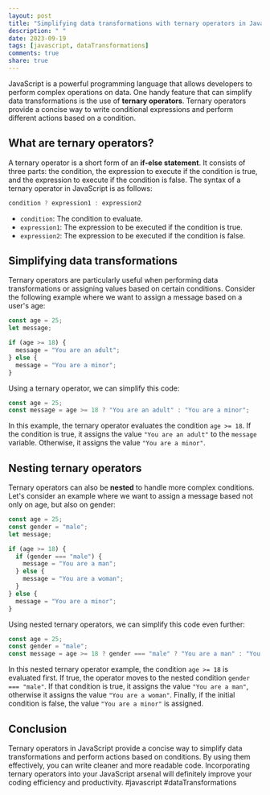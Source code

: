 ```yaml
---
layout: post
title: "Simplifying data transformations with ternary operators in JavaScript"
description: " "
date: 2023-09-19
tags: [javascript, dataTransformations]
comments: true
share: true
---
```


JavaScript is a powerful programming language that allows developers to perform complex operations on data. One handy feature that can simplify data transformations is the use of **ternary operators**. Ternary operators provide a concise way to write conditional expressions and perform different actions based on a condition.

## What are ternary operators?

A ternary operator is a short form of an **if-else statement**. It consists of three parts: the condition, the expression to execute if the condition is true, and the expression to execute if the condition is false. The syntax of a ternary operator in JavaScript is as follows:

```javascript
condition ? expression1 : expression2
```

- `condition`: The condition to evaluate.
- `expression1`: The expression to be executed if the condition is true.
- `expression2`: The expression to be executed if the condition is false.

## Simplifying data transformations

Ternary operators are particularly useful when performing data transformations or assigning values based on certain conditions. Consider the following example where we want to assign a message based on a user's age:

```javascript
const age = 25;
let message;

if (age >= 18) {
  message = "You are an adult";
} else {
  message = "You are a minor";
}
```

Using a ternary operator, we can simplify this code:

```javascript
const age = 25;
const message = age >= 18 ? "You are an adult" : "You are a minor";
```

In this example, the ternary operator evaluates the condition `age >= 18`. If the condition is true, it assigns the value `"You are an adult"` to the `message` variable. Otherwise, it assigns the value `"You are a minor"`.

## Nesting ternary operators

Ternary operators can also be **nested** to handle more complex conditions. Let's consider an example where we want to assign a message based not only on age, but also on gender:

```javascript
const age = 25;
const gender = "male";
let message;

if (age >= 18) {
  if (gender === "male") {
    message = "You are a man";
  } else {
    message = "You are a woman";
  }
} else {
  message = "You are a minor";
}
```

Using nested ternary operators, we can simplify this code even further:

```javascript
const age = 25;
const gender = "male";
const message = age >= 18 ? gender === "male" ? "You are a man" : "You are a woman" : "You are a minor";
```

In this nested ternary operator example, the condition `age >= 18` is evaluated first. If true, the operator moves to the nested condition `gender === "male"`. If that condition is true, it assigns the value `"You are a man"`, otherwise it assigns the value `"You are a woman"`. Finally, if the initial condition is false, the value `"You are a minor"` is assigned.

## Conclusion

Ternary operators in JavaScript provide a concise way to simplify data transformations and perform actions based on conditions. By using them effectively, you can write cleaner and more readable code. Incorporating ternary operators into your JavaScript arsenal will definitely improve your coding efficiency and productivity. #javascript #dataTransformations